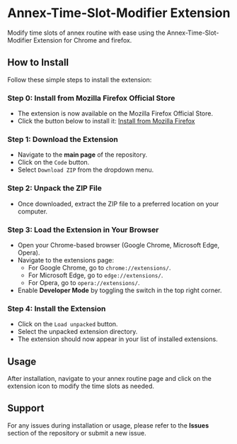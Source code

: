 # Annex-Time-Slot-Modifier Extension

Modify time slots of annex routine with ease using the Annex-Time-Slot-Modifier Extension for Chrome and firefox.

## How to Install

Follow these simple steps to install the extension:
### Step 0: Install from Mozilla Firefox Official Store
- The extension is now available on the Mozilla Firefox Official Store.
- Click the button below to install it:
[Install from Mozilla Firefox](https://addons.mozilla.org/en-US/firefox/addon/bubt-ramadan-routine-fixer/)

### Step 1: Download the Extension
- Navigate to the **main page** of the repository.
- Click on the `Code` button.
- Select `Download ZIP` from the dropdown menu.

### Step 2: Unpack the ZIP File
- Once downloaded, extract the ZIP file to a preferred location on your computer.

### Step 3: Load the Extension in Your Browser

- Open your Chrome-based browser (Google Chrome, Microsoft Edge, Opera).
- Navigate to the extensions page:
  - For Google Chrome, go to `chrome://extensions/`.
  - For Microsoft Edge, go to `edge://extensions/`.
  - For Opera, go to `opera://extensions/`.
- Enable **Developer Mode** by toggling the switch in the top right corner.

### Step 4: Install the Extension
- Click on the `Load unpacked` button.
- Select the unpacked extension directory.
- The extension should now appear in your list of installed extensions.

## Usage

After installation, navigate to your annex routine page and click on the extension icon to modify the time slots as needed.

## Support

For any issues during installation or usage, please refer to the **Issues** section of the repository or submit a new issue.

